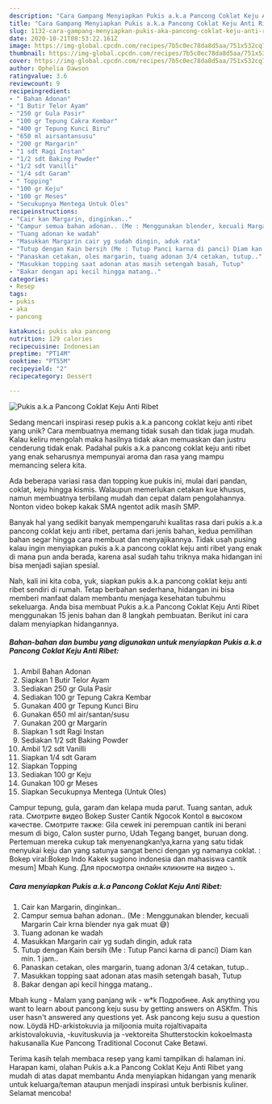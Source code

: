 ```yaml
---
description: "Cara Gampang Menyiapkan Pukis a.k.a Pancong Coklat Keju Anti Ribet, Sempurna"
title: "Cara Gampang Menyiapkan Pukis a.k.a Pancong Coklat Keju Anti Ribet, Sempurna"
slug: 1132-cara-gampang-menyiapkan-pukis-aka-pancong-coklat-keju-anti-ribet-sempurna
date: 2020-10-21T08:53:22.161Z
image: https://img-global.cpcdn.com/recipes/7b5c0ec78da8d5aa/751x532cq70/pukis-aka-pancong-coklat-keju-anti-ribet-foto-resep-utama.jpg
thumbnail: https://img-global.cpcdn.com/recipes/7b5c0ec78da8d5aa/751x532cq70/pukis-aka-pancong-coklat-keju-anti-ribet-foto-resep-utama.jpg
cover: https://img-global.cpcdn.com/recipes/7b5c0ec78da8d5aa/751x532cq70/pukis-aka-pancong-coklat-keju-anti-ribet-foto-resep-utama.jpg
author: Ophelia Dawson
ratingvalue: 3.6
reviewcount: 9
recipeingredient:
- " Bahan Adonan"
- "1 Butir Telor Ayam"
- "250 gr Gula Pasir"
- "100 gr Tepung Cakra Kembar"
- "400 gr Tepung Kunci Biru"
- "650 ml airsantansusu"
- "200 gr Margarin"
- "1 sdt Ragi Instan"
- "1/2 sdt Baking Powder"
- "1/2 sdt Vanilli"
- "1/4 sdt Garam"
- " Topping"
- "100 gr Keju"
- "100 gr Meses"
- "Secukupnya Mentega Untuk Oles"
recipeinstructions:
- "Cair kan Margarin, dinginkan.."
- "Campur semua bahan adonan.. (Me : Menggunakan blender, kecuali Margarin Cair krna blender nya gak muat 😅)"
- "Tuang adonan ke wadah"
- "Masukkan Margarin cair yg sudah dingin, aduk rata"
- "Tutup dengan Kain bersih (Me : Tutup Panci karna di panci) Diam kan min. 1 jam.."
- "Panaskan cetakan, oles margarin, tuang adonan 3/4 cetakan, tutup.."
- "Masukkan topping saat adonan atas masih setengah basah, Tutup"
- "Bakar dengan api kecil hingga matang.."
categories:
- Resep
tags:
- pukis
- aka
- pancong

katakunci: pukis aka pancong 
nutrition: 129 calories
recipecuisine: Indonesian
preptime: "PT14M"
cooktime: "PT55M"
recipeyield: "2"
recipecategory: Dessert

---
```



![Pukis a.k.a Pancong Coklat Keju Anti Ribet](https://img-global.cpcdn.com/recipes/7b5c0ec78da8d5aa/751x532cq70/pukis-aka-pancong-coklat-keju-anti-ribet-foto-resep-utama.jpg)

Sedang mencari inspirasi resep pukis a.k.a pancong coklat keju anti ribet yang unik? Cara membuatnya memang tidak susah dan tidak juga mudah. Kalau keliru mengolah maka hasilnya tidak akan memuaskan dan justru cenderung tidak enak. Padahal pukis a.k.a pancong coklat keju anti ribet yang enak seharusnya mempunyai aroma dan rasa yang mampu memancing selera kita.

Ada beberapa variasi rasa dan topping kue pukis ini, mulai dari pandan, coklat, keju hingga kismis. Walaupun memerlukan cetakan kue khusus, namun membuatnya terbilang mudah dan cepat dalam pengolahannya. Nonton video bokep kakak SMA ngentot adik masih SMP.

Banyak hal yang sedikit banyak mempengaruhi kualitas rasa dari pukis a.k.a pancong coklat keju anti ribet, pertama dari jenis bahan, kedua pemilihan bahan segar hingga cara membuat dan menyajikannya. Tidak usah pusing kalau ingin menyiapkan pukis a.k.a pancong coklat keju anti ribet yang enak di mana pun anda berada, karena asal sudah tahu triknya maka hidangan ini bisa menjadi sajian spesial.


Nah, kali ini kita coba, yuk, siapkan pukis a.k.a pancong coklat keju anti ribet sendiri di rumah. Tetap berbahan sederhana, hidangan ini bisa memberi manfaat dalam membantu menjaga kesehatan tubuhmu sekeluarga. Anda bisa membuat Pukis a.k.a Pancong Coklat Keju Anti Ribet menggunakan 15 jenis bahan dan 8 langkah pembuatan. Berikut ini cara dalam menyiapkan hidangannya.

<!--inarticleads1-->

##### Bahan-bahan dan bumbu yang digunakan untuk menyiapkan Pukis a.k.a Pancong Coklat Keju Anti Ribet:

1. Ambil  Bahan Adonan
1. Siapkan 1 Butir Telor Ayam
1. Sediakan 250 gr Gula Pasir
1. Sediakan 100 gr Tepung Cakra Kembar
1. Gunakan 400 gr Tepung Kunci Biru
1. Gunakan 650 ml air/santan/susu
1. Gunakan 200 gr Margarin
1. Siapkan 1 sdt Ragi Instan
1. Sediakan 1/2 sdt Baking Powder
1. Ambil 1/2 sdt Vanilli
1. Siapkan 1/4 sdt Garam
1. Siapkan  Topping
1. Sediakan 100 gr Keju
1. Gunakan 100 gr Meses
1. Siapkan Secukupnya Mentega (Untuk Oles)


Campur tepung, gula, garam dan kelapa muda parut. Tuang santan, aduk rata. Смотрите видео Bokep Suster Cantik Ngocok Kontol в высоком качестве. Смотрите также: Gila cewek ini perempuan cantik ini berani mesum di bigo, Calon suster purno, Udah Tegang banget, buruan dong. Pertemuan mereka cukup tak menyenangkan!ya,karna yang satu tidak menyukai keju dan yang satunya sangat benci dengan yg namanya coklat. : Bokep viral:Bokep Indo Kakek sugiono indonesia dan mahasiswa cantik mesum] Mbah Kung. Для просмотра онлайн кликните на видео ⤵. 

<!--inarticleads2-->

##### Cara menyiapkan Pukis a.k.a Pancong Coklat Keju Anti Ribet:

1. Cair kan Margarin, dinginkan..
1. Campur semua bahan adonan.. (Me : Menggunakan blender, kecuali Margarin Cair krna blender nya gak muat 😅)
1. Tuang adonan ke wadah
1. Masukkan Margarin cair yg sudah dingin, aduk rata
1. Tutup dengan Kain bersih (Me : Tutup Panci karna di panci) Diam kan min. 1 jam..
1. Panaskan cetakan, oles margarin, tuang adonan 3/4 cetakan, tutup..
1. Masukkan topping saat adonan atas masih setengah basah, Tutup
1. Bakar dengan api kecil hingga matang..


Mbah kung - Malam yang panjang wik - w*k Подробнее. Ask anything you want to learn about pancong keju susu by getting answers on ASKfm. This user hasn&#39;t answered any questions yet. Ask pancong keju susu a question now. Löydä HD-arkistokuvia ja miljoonia muita rojaltivapaita arkistovalokuvia, -kuvituskuvia ja -vektoreita Shutterstockin kokoelmasta hakusanalla Kue Pancong Traditional Coconut Cake Betawi. 

Terima kasih telah membaca resep yang kami tampilkan di halaman ini. Harapan kami, olahan Pukis a.k.a Pancong Coklat Keju Anti Ribet yang mudah di atas dapat membantu Anda menyiapkan hidangan yang menarik untuk keluarga/teman ataupun menjadi inspirasi untuk berbisnis kuliner. Selamat mencoba!
